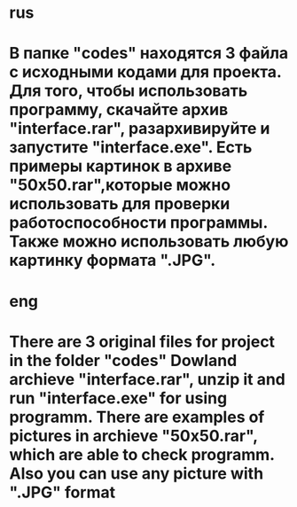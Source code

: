 rus
===========================================================
В папке "codes" находятся 3 файла с исходными кодами для проекта.
Для того, чтобы использовать программу, скачайте архив "interface.rar", разархивируйте и запустите "interface.exe". Есть примеры картинок в архиве "50x50.rar",которые можно использовать для проверки работоспособности программы. Также можно использовать любую картинку формата ".JPG".
===========================================================

eng
===========================================================
There are 3 original files for project in the folder "codes"
Dowland archieve "interface.rar", unzip it and run "interface.exe" for using programm. There are examples of pictures in archieve "50x50.rar", which are able to check programm. Also you can use any picture with ".JPG" format
===========================================================
 
